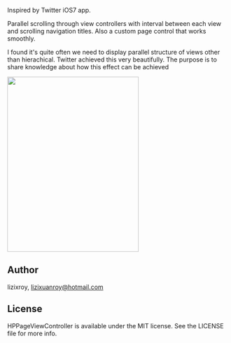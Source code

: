 Inspired by Twitter iOS7 app. 

Parallel scrolling through view controllers with interval between each view and scrolling navigation titles. Also a custom page control that works smoothly. 

I found it's quite often we need to display parallel structure of views other than hierachical. Twitter achieved this very beautifully. The purpose is to share knowledge about how this effect can be achieved

<img src="https://github.com/lizixroy/HPPageViewController/blob/master/Images/demo.png" width="300" height="400">

## Author

lizixroy, lizixuanroy@hotmail.com

## License

HPPageViewController is available under the MIT license. See the LICENSE file for more info.

